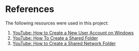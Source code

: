 # References

The following resources were used in this project:

1. [YouTube: How to Create a New User Account on Windows](https://www.youtube.com/watch?v=tBe5Ajc6BzE)
2. [YouTube: How To Create a Shared Folder](https://www.youtube.com/watch?v=8z8yW1JHkHc)
3. [YouTube: How to Create a Shared Network Folder](https://www.youtube.com/watch?v=8joZxX1_Kns)
